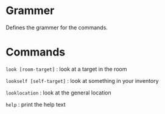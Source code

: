 # Grammer
Defines the grammer for the commands.

# Commands
`look [room-target]`
:   look at a target in the room

`lookself [self-target]`
:   look at something in your inventory

`looklocation`
:   look at the general location

`help`
:   print the help text
